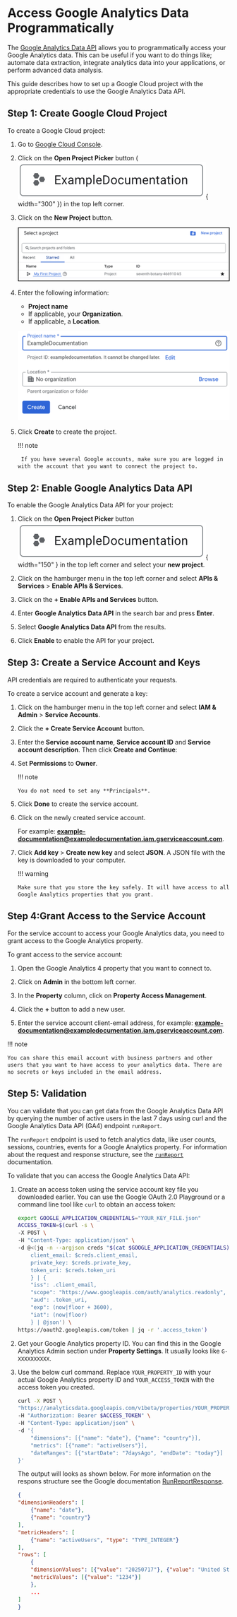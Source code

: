 # Access Google Analytics Data Programmatically

The [Google Analytics Data API](https://developers.google.com/analytics/devguides/reporting/data/v1/rest) allows you to programmatically access your Google Analytics data. This can be useful if you want to do things like; automate data extraction, integrate analytics data into your applications, or perform advanced data analysis.

This guide describes how to set up a Google Cloud project with the appropriate credentials to use the Google Analytics Data API.

## Step 1: Create Google Cloud Project

To create a Google Cloud project:

1. Go to [Google Cloud Console](https://console.cloud.google.com/).

2. Click on the **Open Project Picker** button (![alt text](images/open-project-picker-button.png){ width="300" }) in the top left corner.

3. Click on the **New Project** button.

    ![alt text](images/select-a-project.png)

4. Enter the following information:
   
   - **Project name**
   - If applicable, your **Organization**.
   - If applicable, a **Location**.

    ![alt text](images/project-configuration.png)

5. Click **Create** to create the project.

    !!! note
        
        If you have several Google accounts, make sure you are logged in with the account that you want to connect the project to.


## Step 2: Enable Google Analytics Data API

To enable the Google Analytics Data API for your project:

1. Click on the **Open Project Picker** button ![alt text](images/open-project-picker-button.png){ width="150" } in the top left corner and select your **new project**.

2. Click on the hamburger menu in the top left corner and select **APIs & Services** > **Enable APIs & Services**.

3. Click on the **+ Enable APIs and Services** button.

4. Enter **Google Analytics Data API** in the search bar and press **Enter**.

5. Select **Google Analytics Data API** from the results.

6. Click **Enable** to enable the API for your project.


## Step 3: Create a Service Account and Keys

API credentials are required to authenticate your requests.

To create a service account and generate a key:

1.  Click on the hamburger menu in the top left corner and select **IAM & Admin** > **Service Accounts**.

2.  Click the **+ Create Service Account** button.

3.  Enter the **Service account name**, **Service account ID** and **Service account description**. Then click **Create and Continue**:
    
4.  Set **Permissions** to **Owner**.

    !!! note
        
        You do not need to set any **Principals**.

5.  Click **Done** to create the service account.

6.  Click on the newly created service account.
    
    For example: **example-documentation@exampledocumentation.iam.gserviceaccount.com**.

7.  Click **Add key** > **Create new key** and select **JSON**. A JSON file with the key is downloaded to your computer.

    !!! warning
        
        Make sure that you store the key safely. It will have access to all Google Analytics properties that you grant.

## Step 4:Grant Access to the Service Account

For the service account to access your Google Analytics data, you need to grant access to the Google Analytics property.

To grant access to the service account:

1. Open the Google Analytics 4 property that you want to connect to.

2. Click on **Admin** in the bottom left corner.

3. In the **Property** column, click on **Property Access Management**.

4. Click the **+** button to add a new user.

5. Enter the service account client-email address, for example: **example-documentation@exampledocumentation.iam.gserviceaccount.com**.

!!! note
    
    You can share this email account with business partners and other users that you want to have access to your analytics data. There are no secrets or keys included in the email address.

## Step 5: Validation

You can validate that you can get data from the Google Analytics Data API by querying the number of active users in the last 7 days using curl and the Google Analytics Data API (GA4) endpoint `runReport`.

The `runReport` endpoint is used to fetch analytics data, like user counts, sessions, countries, events for a Google Analytics property. For information about the request and response structure, see the [`runReport`](https://developers.google.com/analytics/devguides/reporting/data/v1/rest/v1beta/properties/runReport) documentation.


To validate that you can access the Google Analytics Data API:

1. Create an access token using the service account key file you downloaded earlier. You can use the Google OAuth 2.0 Playground or a command line tool like `curl` to obtain an access token:

    ```bash
    export GOOGLE_APPLICATION_CREDENTIALS="YOUR_KEY_FILE.json"
    ACCESS_TOKEN=$(curl -s \
    -X POST \
    -H "Content-Type: application/json" \
    -d @<(jq -n --argjson creds "$(cat $GOOGLE_APPLICATION_CREDENTIALS)" '{
        client_email: $creds.client_email,
        private_key: $creds.private_key,
        token_uri: $creds.token_uri
        } | {
        "iss": .client_email,
        "scope": "https://www.googleapis.com/auth/analytics.readonly",
        "aud": .token_uri,
        "exp": (now|floor + 3600),
        "iat": (now|floor)
        } | @json') \
    https://oauth2.googleapis.com/token | jq -r '.access_token')
    ```

2. Get your Google Analytics property ID. You can find this in the Google Analytics Admin section under **Property Settings**. It usually looks like `G-XXXXXXXXXX`.

3. Use the below curl command. Replace `YOUR_PROPERTY_ID` with your actual Google Analytics property ID and `YOUR_ACCESS_TOKEN` with the access token you created.

    ```bash
    curl -X POST \
    "https://analyticsdata.googleapis.com/v1beta/properties/YOUR_PROPERTY_ID:runReport" \
    -H "Authorization: Bearer $ACCESS_TOKEN" \
    -H "Content-Type: application/json" \
    -d '{
        "dimensions": [{"name": "date"}, {"name": "country"}],
        "metrics": [{"name": "activeUsers"}],
        "dateRanges": [{"startDate": "7daysAgo", "endDate": "today"}]
    }'
    ```

    The output will looks as shown below. For more information on the respons structure see the Google documentation [RunReportResponse](https://developers.google.com/analytics/devguides/reporting/data/v1/rest/v1beta/RunReportResponse).

    ```json
    {
    "dimensionHeaders": [
        {"name": "date"},
        {"name": "country"}
    ],
    "metricHeaders": [
        {"name": "activeUsers", "type": "TYPE_INTEGER"}
    ],
    "rows": [
        {
        "dimensionValues": [{"value": "20250717"}, {"value": "United States"}],
        "metricValues": [{"value": "1234"}]
        },
        ...
    ]
    }
    ```

